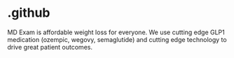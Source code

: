 # .github
MD Exam is affordable weight loss for everyone. We use cutting edge GLP1 medication (ozempic, wegovy, semaglutide) and cutting edge technology to drive great patient outcomes.
